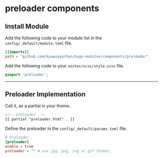 # preloader components

## Install Module

Add the following code to your module list in the `config/_default/module.toml` file.

```toml
[[imports]]
path = "github.com/kyawzayarhan/hugo-modules/components/preloader"
```

Add the following code to your `asstes/scss/style.scss` file.

```scss
@import 'preloader';
```


<hr>

## Preloader Implementation

Call it, as a partial in your theme.

```html
<!-- preloader -->
{{ partial "preloader.html" . }}
```

Define the preloader in the `config/_default/params.toml` file.

```toml
# Preloader
[preloader]
enable = true
preloader = "" # use jpg, png, svg or gif format.
```
